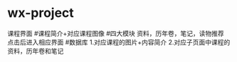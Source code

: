 # wx-project
课程界面
#课程简介+对应课程图像
#四大模块
资料，历年卷，笔记，读物推荐
点击后进入相应界面
#数据库
1.对应课程的图片+内容简介
2.对应子页面中课程的资料，历年卷和笔记